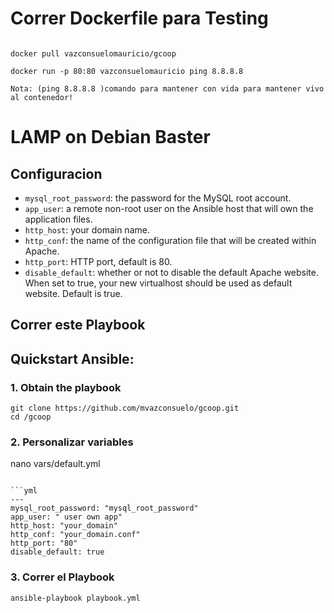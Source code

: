 
# Correr Dockerfile para Testing 
```shell

docker pull vazconsuelomauricio/gcoop

docker run -p 80:80 vazconsuelomauricio ping 8.8.8.8 

Nota: (ping 8.8.8.8 )comando para mantener con vida para mantener vivo al contenedor! 
```
# LAMP on Debian Baster

## Configuracion

- `mysql_root_password`: the password for the MySQL root account.
- `app_user`: a remote non-root user on the Ansible host that will own the application files.
- `http_host`: your domain name.
- `http_conf`: the name of the configuration file that will be created within Apache.
- `http_port`: HTTP port, default is 80.
- `disable_default`: whether or not to disable the default Apache website. When set to true, your new virtualhost should be used as default website. Default is true.


## Correr este Playbook


## Quickstart Ansible:

### 1. Obtain the playbook
```shell
git clone https://github.com/mvazconsuelo/gcoop.git
cd /gcoop
```

### 2. Personalizar variables

nano vars/default.yml
```

```yml
---
mysql_root_password: "mysql_root_password"
app_user: " user own app"
http_host: "your_domain"
http_conf: "your_domain.conf"
http_port: "80"
disable_default: true
```

### 3. Correr el Playbook

```command
ansible-playbook playbook.yml
```
